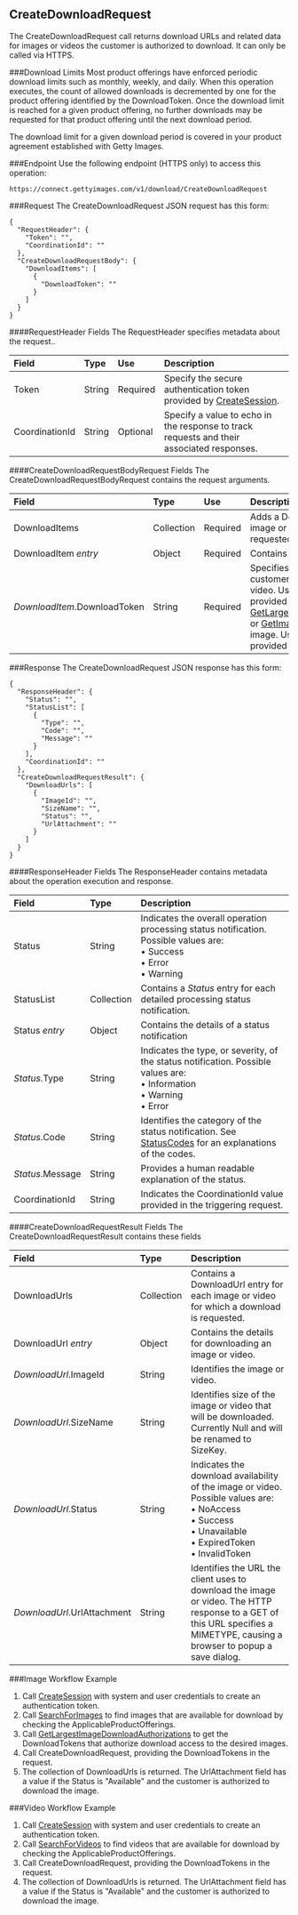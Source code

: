CreateDownloadRequest
---------------------
The CreateDownloadRequest call returns download URLs and related data for 
images or videos the customer is authorized to download. It can only be called via HTTPS.

###Download Limits
Most product offerings have enforced periodic download limits such as monthly, 
weekly, and daily. When this operation executes, the count of allowed downloads is 
decremented by one for the product offering identified by the DownloadToken. Once 
the download limit is reached for a given product offering, no further downloads 
may be requested for that product offering until the next download period.

The download limit for a given download period is covered in your product 
agreement established with Getty Images.

###Endpoint
Use the following endpoint (HTTPS only) to access this operation:

	https://connect.gettyimages.com/v1/download/CreateDownloadRequest

###Request
The CreateDownloadRequest JSON request has this form:

	{
	  "RequestHeader": {
	    "Token": "",
	    "CoordinationId": ""
	  },
	  "CreateDownloadRequestBody": {
	    "DownloadItems": [
	      {
	        "DownloadToken": ""
	      }
	    ]
	  }
	}

####RequestHeader Fields
The RequestHeader specifies metadata about the request..

| Field          | Type        | Use          | Description                                                                               |
|:---------------|:------------|:-------------|:------------------------------------------------------------------------------------------|
| Token          | String      | Required     | Specify the secure authentication token provided by [CreateSession][].                        | 
| CoordinationId | String      | Optional     | Specify a value to echo in the response to track requests and their associated responses. |

####CreateDownloadRequestBodyRequest Fields
The CreateDownloadRequestBodyRequest contains the request arguments.

| Field          				| Type 		| Use          | Description 																	|
|:------------------------------|:----------|:-------------|:-------------------------------------------------------------------------------|
| DownloadItems 				| Collection| Required     | Adds a DownloadItem entry for each image or video for which a download is requested. 	| 
| DownloadItem _entry_			| Object	| Required     | Contains download arguments. 													|
| _DownloadItem_.DownloadToken	| String	| Required     | Specifies the token authorizing the customer to download the image or video. Use the DownloadToken value provided by [GetLargestImageDownloadAuthorizations][] or [GetImageDownloadAuthorizations][] for image. Use the DownloadToken value provided by [SearchForVideos][] for video.|

###Response
The CreateDownloadRequest JSON response has this form:

	{
	  "ResponseHeader": {
	    "Status": "",
	    "StatusList": [
	      {
	        "Type": "",
	        "Code": "",
	        "Message": ""
	      }
	    ],
	    "CoordinationId": ""
	  },
	  "CreateDownloadRequestResult": {
	    "DownloadUrls": [
	      {
	        "ImageId": "",
	        "SizeName": "",
	        "Status": "",
	        "UrlAttachment": ""
	      }
	    ]
	  }
	}

####ResponseHeader Fields
The ResponseHeader contains metadata about the operation execution and response.

| Field            | Type        | Description                                                                                                                   |
|:-----------------|:------------|:------------------------------------------------------------------------------------------------------------------------------|
| Status           | String      | Indicates the overall operation processing status notification. Possible values are: <br>• Success <br>• Error <br>• Warning  | 
| StatusList       | Collection  | Contains a _Status_ entry for each detailed processing status notification.                                                   |
| Status _entry_   | Object      | Contains the details of a status notification                                                                                 |
| _Status_.Type    | String      | Indicates the type, or severity, of the status notification. Possible values are: <br>• Information <br>• Warning <br>• Error |
| _Status_.Code    | String      | Identifies the category of the status notification. See [StatusCodes][] for an explanations of the codes.        |
| _Status_.Message | String      | Provides a human readable explanation of the status.                                                                          |
| CoordinationId   | String      | Indicates the CoordinationId value provided in the triggering request.                                                        |

####CreateDownloadRequestResult Fields
The CreateDownloadRequestResult contains these fields

| Field 						| Type 			| Description 																							|
|:------------------------------|:--------------|:------------------------------------------------------------------------------------------------------|
| DownloadUrls 					| Collection	| Contains a DownloadUrl entry for each image or video for which a download is requested.						|
| DownloadUrl _entry_ 			| Object		| Contains the details for downloading an image or video.														|
| _DownloadUrl_.ImageId 		| String		| Identifies the image or video.																					|
| _DownloadUrl_.SizeName 		| String		| Identifies size of the image or video that will be downloaded. Currently Null and will be renamed to SizeKey.	|
| _DownloadUrl_.Status 			| String		| Indicates the download availability of the image or video. Possible values are: <br>• NoAccess <br>• Success <br>• Unavailable <br>• ExpiredToken <br>• InvalidToken|
| _DownloadUrl_.UrlAttachment 	| String		| Identifies the URL the client uses to download the image or video. The HTTP response to a GET of this URL specifies a MIMETYPE, causing a browser to popup a save dialog.	|

###Image Workflow Example
1. Call [CreateSession][] with system and user credentials to create an authentication token.
2. Call [SearchForImages][] to find images that are available for download by checking the ApplicableProductOfferings.
3. Call [GetLargestImageDownloadAuthorizations][] to get the DownloadTokens that authorize download access to the desired images.
4. Call CreateDownloadRequest, providing the DownloadTokens in the request.
5. The collection of DownloadUrls is returned. The UrlAttachment field has a value if the Status is "Available" and the customer is authorized to download the image.

###Video Workflow Example
1. Call [CreateSession][] with system and user credentials to create an authentication token.
2. Call [SearchForVideos][] to find videos that are available for download by checking the ApplicableProductOfferings.
4. Call CreateDownloadRequest, providing the DownloadTokens in the request.
5. The collection of DownloadUrls is returned. The UrlAttachment field has a value if the Status is "Available" and the customer is authorized to download the image.


[StatusCodes]: ../../appendix/StatusCodes.md
[CreateCustomer]: ../account/CreateCustomer.md
[CreateSession]: ../session/CreateSession.md
[CreateApplicationSession]: ../session/CreateApplicationSession.md
[GetCountries]: ../data/GetCountries.md
[CreateLightboxItems]: ../lightbox/CreateLightboxItems.md
[DeleteLightboxItems]: ../lightbox/DeleteLightboxItems.md
[CreateLightbox]: ../lightbox/CreateLightbox.md
[DeleteLightbox]: ../lightbox/DeleteLightbox.md
[GetLightbox]: ../lightbox/GetLightbox.md
[GetLightboxHeaders]: ../lightbox/GetLightboxHeaders.md
[UpdateLightboxHeader]: ../lightbox/UpdateLightboxHeader.md
[CreateDownloadRequest]: ../download/CreateDownloadRequest.md
[GetImageDownloadAuthorizations]: ../download/GetImageDownloadAuthorizations.md
[GetLargestImageDownloadAuthorizations]: ../download/GetLargestImageDownloadAuthorizations.md
[GetEventDetails]: ../search/GetEventDetails.md
[GetImageDetails]: ../search/GetImageDetails.md
[SearchForImages]: ../search/SearchForImages.md
[SearchForVideos]: ../search/SearchForVideos.md
